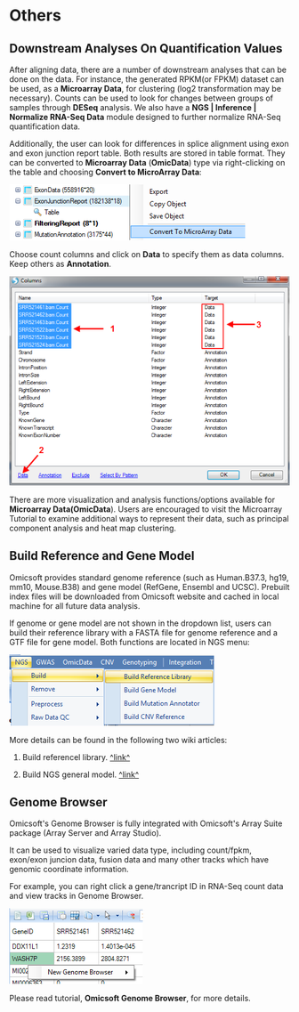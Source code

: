 # Others

## Downstream Analyses On Quantification Values

After aligning data, there are a number of downstream analyses that can be done on the data. For instance, the generated RPKM(or FPKM) dataset can be used, as a **Microarray Data**, for clustering (log2 transformation may be necessary). Counts can be used to look for changes between groups of samples through **DESeq** analysis. We also have a **NGS | Inference | Normalize RNA-Seq Data** module designed to further normalize RNA-Seq quantification data.

Additionally, the user can look for differences in splice alignment using exon and exon junction report table. Both results are stored in table format. They can be converted to **Microarray Data** (**OmicData**) type via right-clicking on the table and choosing **Convert to MicroArray Data**:

![NewImage_32_png](images/201510-32.png)

Choose count columns and click on **Data** to specify them as data columns. Keep others as **Annotation**.

![image67_png](images/image67.png)

There are more visualization and analysis functions/options available for **Microarray Data(OmicData**). Users are encouraged to visit the Microarray Tutorial to examine additional ways to represent their data, such as principal component analysis and heat map clustering.

## Build Reference and Gene Model

Omicsoft provides standard genome reference (such as Human.B37.3, hg19, mm10, Mouse.B38) and gene model (RefGene, Ensembl and UCSC). Prebuilt index files will be downloaded from Omicsoft website and cached in local machine for all future data analysis.

If genome or gene model are not shown in the dropdown list, users can build their reference library with a FASTA file for genome reference and a GTF file for gene model.
Both functions are located in NGS menu:

![build_reference_png](images/build_reference.png)

More details can be found in the following two wiki articles:

1. Build referencel library. [^link^](http://www.arrayserver.com/wiki/index.php?title=Ngs_BuildReferenceLibrary.pdf )

2. Build NGS general model. [^link^](http://www.arrayserver.com/wiki/index.php?title=Ngs_BuildGeneModel.pdf )

## Genome Browser

Omicsoft's Genome Browser is fully integrated with Omicsoft's Array Suite package (Array Server and Array Studio).

It can be used to visualize varied data type, including count/fpkm, exon/exon juncion data, fusion data and many other tracks which have genomic coordinate information.

For example, you can right click a gene/trancript ID in RNA-Seq count data and view tracks in Genome Browser.

![genome_browser_png](images/genome_browser.png)

Please read tutorial, **Omicsoft Genome Browser**, for more details.
